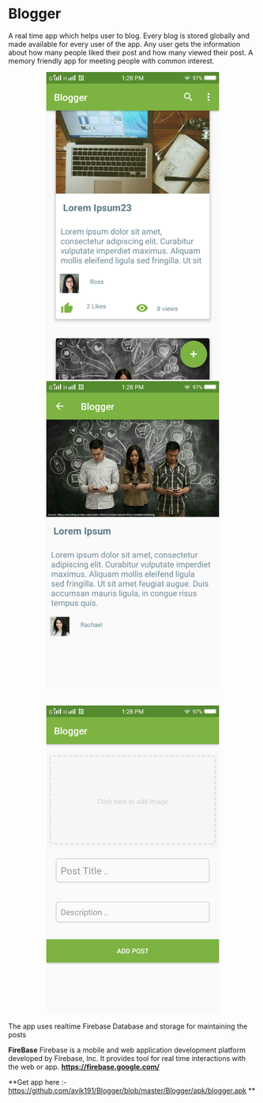 # Blogger
<p> A real time app which helps user to blog. Every blog is stored globally and made available for every user of the app.
    Any user gets the information about how many people liked their post and how many viewed their post.
    A memory friendly app for meeting people with common interest.</p>
  
  <p align="center">
  <img src="https://github.com/avik191/Blogger/blob/master/Snaps/home.png" width="350"/>
   <img src="https://github.com/avik191/Blogger/blob/master/Snaps/details.png" width="350"/>
   </br></br>
  <p align="center"><img src="https://github.com/avik191/Blogger/blob/master/Snaps/post.png" width="350"/></p>

  </p>
  
   
<p> The app uses realtime Firebase Database and storage for maintaining the posts</p>

**FireBase**
Firebase is a mobile and web application development platform developed by Firebase, Inc. It provides tool for real time interactions with
the web or app.
**https://firebase.google.com/**

**Get app here :- https://github.com/avik191/Blogger/blob/master/Blogger/apk/blogger.apk **
